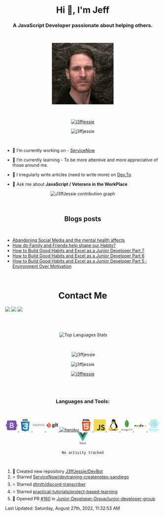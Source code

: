 <h1 align="center">Hi 👋, I'm Jeff</h1>
<h3 align="center">A JavaScript Developer passionate about helping others.</h3>
<br>
<p align="center"><img src="https://github.com/J3ffJessie/J3ffJessie/blob/main/profile.png"alt="Profile Photo" width=200px height=200px/></p>


<br>

<p align="center"> <a href="https://twitter.com/j3ffjessie" target="blank"><img src="https://img.shields.io/twitter/follow/j3ffjessie?logo=twitter&style=for-the-badge" alt="j3ffjessie" /></a> </p>
<p align="center"> <img src="https://komarev.com/ghpvc/?username=j3ffjessie&label=Page%20views&color=1a1b27&style=flat" alt="j3ffjessie" /> </p>

<br>

- 🔭 I’m currently working on - <a href="https://www.servicenow.com/">ServiceNow</a>

- 🌱 I’m currently learning - To be more attentive and more appreciative of those around me.

- 📝 I irregularly write articles (need to write more) on [Dev.To](https://dev.to/j3ffjessie)

- 💬 Ask me about **JavaScript / Veterans in the WorkPlace**


<p align="center"><img src="https://activity-graph.herokuapp.com/graph?username=j3ffjessie&theme=github" alt="J3ffJessie contribution graph" width=500px height=500px /></p>

<br>

<h2 align="center"> Blogs posts </h2>
<br>

<!-- BLOG-POST-LIST:START -->
- [Abandoning Social Media and the mental health affects](https://dev.to/j3ffjessie/abandoning-social-media-and-the-mental-health-affects-1k3g)
- [How do Family and Friends help shape our Habits?](https://dev.to/j3ffjessie/how-do-family-and-friends-help-shape-our-habits-d9a)
- [How to Build Good Habits and Excel as a Junior Developer Part 7](https://dev.to/j3ffjessie/how-to-build-good-habits-and-excel-as-a-junior-developer-part-8-4jfc)
- [How to Build Good Habits and Excel as a Junior Developer Part 6](https://dev.to/j3ffjessie/how-to-build-good-habits-and-excel-as-a-junior-developer-part-6-2206)
- [How to Build Good Habits and Excel as a Junior Developer Part 5 : Environment Over Motivation](https://dev.to/j3ffjessie/how-to-build-good-habits-and-excel-as-a-junior-developer-part-5-environment-over-motivation-2ojj)
<!-- BLOG-POST-LIST:END -->

<br>
<h1 align="center">Contact Me</h1>
<p align="center">

<a href="https://www.twitter.com/j3ffjessie"><img src="https://img.shields.io/badge/twitter-%231DA1F2.svg?&style=for-the-badge&logo=twitter&logoColor=white" /></a>
<a href="http://linkedin.com/in/jeff-jessie-4b2323a9"><img src="https://img.shields.io/badge/linkedin-%230077B5.svg?&style=for-the-badge&logo=linkedin&logoColor=white" /></a>
<a href="https://github.com/J3ffJessie"><img src="https://img.shields.io/badge/github-%23100000.svg?&style=for-the-badge&logo=github&logoColor=white"/></a>
</p>
<br>

<br>

<p align="center">&nbsp;<img align="center" src="https://github-readme-stats.vercel.app/api/top-langs/?username=j3ffjessie&show_icons=false&title_color=70a5fd&bg_color=1a1b27&text_color=38bdae" alt="Top Languages Stats">
</P>
<br>

<p align="center">&nbsp;<img align="center" src="https://github-readme-stats.vercel.app/api?username=j3ffjessie&show_icons=true&locale=en&bg_color=1a1b27&title_color=70a5fd&text_color=38bdae" alt="j3ffjessie" /></p>

<p align="center"><img align="center" src="https://github-readme-streak-stats.herokuapp.com/?user=j3ffjessie&theme=tokyonight" alt="j3ffjessie" /></p>

<p align="center"> <a href="https://github.com/ryo-ma/github-profile-trophy"><img src="https://github-profile-trophy.vercel.app/?username=j3ffjessie&theme=nord&row=2&column=3" alt="j3ffjessie" /></a> </p>

<br>

<br>

<div align="center">

<h3 align="center">Languages and Tools:</h3>
<br>
<p align="center"> <a href="https://getbootstrap.com" target="_blank"> <img src="https://github.com/devicons/devicon/blob/master/icons/bootstrap/bootstrap-plain.svg" alt="bootstrap" width="40" height="40"/> </a>  <a href="https://www.w3schools.com/css/" target="_blank"> <img src="https://github.com/devicons/devicon/blob/master/icons/css3/css3-original-wordmark.svg" alt="css3" width="40" height="40"/> </a> <a href="https://expressjs.com" target="_blank"> <img src="https://github.com/devicons/devicon/blob/master/icons/express/express-original-wordmark.svg" alt="express" width="40" height="40"/> </a> <a href="https://git-scm.com/" target="_blank"> <img src="https://github.com/devicons/devicon/blob/master/icons/git/git-original-wordmark.svg" alt="git" width="40" height="40"/> </a> <a href="https://heroku.com" target="_blank"> <img src="https://www.vectorlogo.zone/logos/heroku/heroku-icon.svg" alt="heroku" width="40" height="40"/> </a> <a href="https://www.w3.org/html/" target="_blank"> <img src="https://github.com/devicons/devicon/blob/master/icons/html5/html5-original-wordmark.svg" alt="html5" width="40" height="40"/> </a> <a href="https://developer.mozilla.org/en-US/docs/Web/JavaScript" target="_blank"> <img src="https://github.com/devicons/devicon/blob/master/icons/javascript/javascript-original.svg" alt="javascript" width="40" height="40"/> </a> <a href="https://www.linux.org/" target="_blank"> <img src="https://github.com/devicons/devicon/blob/master/icons/linux/linux-original.svg" alt="linux" width="40" height="40"/> </a> <a href="https://www.mongodb.com/" target="_blank"> <img src="https://github.com/devicons/devicon/blob/master/icons/mongodb/mongodb-original-wordmark.svg" alt="mongodb" width="40" height="40"/> </a> <a href="https://nodejs.org" target="_blank"> <img src="https://github.com/devicons/devicon/blob/master/icons/nodejs/nodejs-original-wordmark.svg" alt="nodejs" width="40" height="40"/> </a> <a href="https://reactjs.org/" target="_blank"> <img src="https://github.com/devicons/devicon/blob/master/icons/react/react-original-wordmark.svg" alt="react" width="40" height="40"/> </a> <a href="https://www.vuejs.org" target="blank" ref="no-referrer"><img src= "https://github.com/devicons/devicon/blob/master/icons/vuejs/vuejs-original-wordmark.svg" alt="Vue Js" width="40" height="40"/></a> </p>




<!--START_SECTION:waka-->

```text
No activity tracked
```

<!--END_SECTION:waka-->

</div>

<br>

<!--RECENT_ACTIVITY:start-->
1. 📔 Created new repository [J3ffJessie/DevBot](https://github.com/J3ffJessie/DevBot)
2. ⭐ Starred [ServiceNow/devtraining-createnotes-sandiego](https://github.com/ServiceNow/devtraining-createnotes-sandiego)
3. ⭐ Starred [dtinth/discord-transcriber](https://github.com/dtinth/discord-transcriber)
4. ⭐ Starred [practical-tutorials/project-based-learning](https://github.com/practical-tutorials/project-based-learning)
5. 💪 Opened PR [#160](https://github.com/Junior-Developer-Group/junior-developer-group/pull/160) in [Junior-Developer-Group/junior-developer-group](https://github.com/Junior-Developer-Group/junior-developer-group)
<!--RECENT_ACTIVITY:end-->

<!--RECENT_ACTIVITY:last_update-->
Last Updated: Saturday, August 27th, 2022, 11:32:53 AM
<!--RECENT_ACTIVITY:last_update_end-->